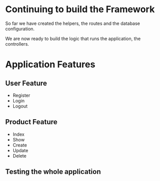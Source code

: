 

# Continuing to build the Framework

So far we have created the helpers, the routes and the database configuration.

We are now ready to build the logic that runs the application, the controllers.

# Application Features



## User Feature

- Register
- Login
- Logout


## Product Feature

- Index
- Show
- Create
- Update
- Delete






## Testing the whole application


